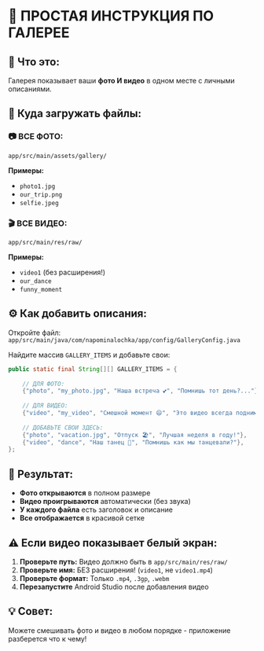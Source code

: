 # 📸 **ПРОСТАЯ ИНСТРУКЦИЯ ПО ГАЛЕРЕЕ**

## 🎯 **Что это:**
Галерея показывает ваши **фото И видео** в одном месте с личными описаниями.

## 📁 **Куда загружать файлы:**

### **📷 ВСЕ ФОТО:**
```
app/src/main/assets/gallery/
```
**Примеры:**
- `photo1.jpg`
- `our_trip.png` 
- `selfie.jpeg`

### **🎬 ВСЕ ВИДЕО:**
```
app/src/main/res/raw/
```
**Примеры:**
- `video1` (без расширения!)
- `our_dance` 
- `funny_moment`

## ⚙️ **Как добавить описания:**

Откройте файл: `app/src/main/java/com/napominalochka/app/config/GalleryConfig.java`

Найдите массив `GALLERY_ITEMS` и добавьте свои:

```java
public static final String[][] GALLERY_ITEMS = {
    
    // ДЛЯ ФОТО:
    {"photo", "my_photo.jpg", "Наша встреча 💕", "Помнишь тот день?..."},
    
    // ДЛЯ ВИДЕО:  
    {"video", "my_video", "Смешной момент 😄", "Это видео всегда поднимает настроение!"},
    
    // ДОБАВЬТЕ СВОИ ЗДЕСЬ:
    {"photo", "vacation.jpg", "Отпуск 🏖️", "Лучшая неделя в году!"},
    {"video", "dance", "Наш танец 💃", "Помнишь как мы танцевали?"},
};
```

## 🎉 **Результат:**
- **Фото открываются** в полном размере
- **Видео проигрываются** автоматически (без звука)
- **У каждого файла** есть заголовок и описание
- **Все отображается** в красивой сетке

## ⚠️ **Если видео показывает белый экран:**

1. **Проверьте путь:** Видео должно быть в `app/src/main/res/raw/`
2. **Проверьте имя:** БЕЗ расширения! (`video1`, не `video1.mp4`)
3. **Проверьте формат:** Только `.mp4`, `.3gp`, `.webm`
4. **Перезапустите** Android Studio после добавления видео

## 💡 **Совет:**
Можете смешивать фото и видео в любом порядке - приложение разберется что к чему!